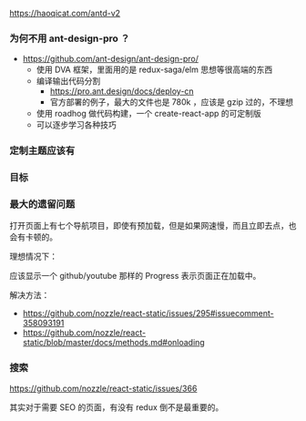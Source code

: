 https://haoqicat.com/antd-v2

### 为何不用 ant-design-pro ？

* https://github.com/ant-design/ant-design-pro/
  * 使用 DVA 框架，里面用的是 redux-saga/elm 思想等很高端的东西
  * 编译输出代码分割
    * https://pro.ant.design/docs/deploy-cn
    * 官方部署的例子，最大的文件也是 780k ，应该是 gzip 过的，不理想
  * 使用 roadhog 做代码构建，一个 create-react-app 的可定制版
  * 可以逐步学习各种技巧

### 定制主题应该有

### 目标

### 最大的遗留问题

打开页面上有七个导航项目，即使有预加载，但是如果网速慢，而且立即去点，也会有卡顿的。

理想情况下：

应该显示一个 github/youtube 那样的 Progress 表示页面正在加载中。

解决方法：

* https://github.com/nozzle/react-static/issues/295#issuecomment-358093191
* https://github.com/nozzle/react-static/blob/master/docs/methods.md#onloading

### 搜索

https://github.com/nozzle/react-static/issues/366

其实对于需要 SEO 的页面，有没有 redux 倒不是最重要的。
